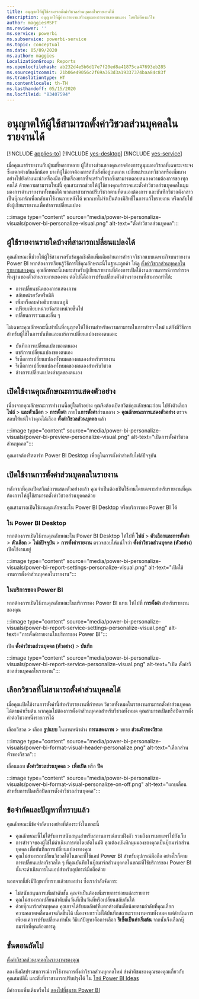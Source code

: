 ```yaml
---
title: อนุญาตให้ผู้ใช้สามารถตั้งค่าวิชวลส่วนบุคคลในรายงานได้
description: อนุญาตให้ผู้อ่านรายงานสร้างมุมมองรายงานของตนเอง โดยไม่ต้องแก้ไข
author: maggiesMSFT
ms.reviewer: ''
ms.service: powerbi
ms.subservice: powerbi-service
ms.topic: conceptual
ms.date: 05/09/2020
ms.author: maggies
LocalizationGroup: Reports
ms.openlocfilehash: ab232d4e5b6d17e7f20ed8a41875ca47693eb285
ms.sourcegitcommit: 21b06e49056c2f69a363d3a19337374baa84c83f
ms.translationtype: HT
ms.contentlocale: th-TH
ms.lasthandoff: 05/15/2020
ms.locfileid: "83407594"
---
```

# <a name="let-users-personalize-visuals-in-a-report"></a>อนุญาตให้ผู้ใช้สามารถตั้งค่าวิชวลส่วนบุคคลในรายงานได้

[!INCLUDE [applies-to](../includes/applies-to.md)] [!INCLUDE [yes-desktop](../includes/yes-desktop.md)] [!INCLUDE [yes-service](../includes/yes-service.md)]

เมื่อคุณแชร์รายงานกับผู้ชมที่หลากหลาย ผู้ใช้บางส่วนของคุณอาจต้องการดูมุมมองวิชวลที่เฉพาะเจาะจงซึ่งแตกต่างกันเล็กน้อย บางทีผู้ใช้อาจต้องการสลับสิ่งที่อยู่บนแกน เปลี่ยนประเภทวิชวลหรือเพิ่มบางอย่างไปยังคำแนะนำเครื่องมือ เป็นเรื่องยากที่จะสร้างวิชวลซึ่งสามารถตอบสนองความต้องการของทุกคนได้ ด้วยความสามารถใหม่นี้ คุณสามารถช่วยให้ผู้ใช้ของคุณสำรวจและตั้งค่าวิชวลส่วนบุคคลในมุมมองการอ่านรายงานทั้งหมดได้ พวกเขาสามารถปรับวิชวลตามที่ตนเองต้องการ และบันทึกวิชวลดังกล่าวเป็นบุ๊กมาร์กเพื่อกลับมาใช้งานภายหลังได้ พวกเขาไม่จำเป็นต้องมีสิทธิ์ในการแก้ไขรายงาน หรือกลับไปยังผู้เขียนรายงานเพื่อทำการเปลี่ยนแปลง

:::image type="content" source="media/power-bi-personalize-visuals/power-bi-personalize-visual.png" alt-text="ตั้งค่าวิชวลส่วนบุคคล":::
 
## <a name="what-report-consumers-can-change"></a>ผู้ใช้รายงานรายใดบ้างที่สามารถเปลี่ยนแปลงได้

คุณลักษณะนี้ช่วยให้ผู้ใช้สามารถรับข้อมูลเชิงลึกเพิ่มเติมผ่านการสำรวจวิชวลแบบเฉพาะกิจบนรายงาน Power BI หากต้องการเรียนรู้วิธีการใช้คุณลักษณะนี้ในฐานะลูกค้า ให้ดู [ตั้งค่าวิชวลส่วนบุคคลในรายงานของคุณ](../consumer/end-user-personalize-visuals.md) คุณลักษณะนี้เหมาะสำหรับผู้เขียนรายงานที่ต้องการเปิดใช้งานสถานการณ์การสำรวจพื้นฐานของตัวอ่านรายงานของตน ต่อไปนี้คือการปรับเปลี่ยนตัวอ่านรายงานที่สามารถทำได้:

- การเปลี่ยนชนิดของการแสดงภาพ
- สลับหน่วยวัดหรือมิติ
- เพิ่มหรือลบคำอธิบายแผนภูมิ
- เปรียบเทียบหน่วยวัดสองหน่วยขึ้นไป
- เปลี่ยนการรวมและอื่น ๆ

ไม่เฉพาะคุณลักษณะนี้เท่านั้นที่อนุญาตให้ใช้งานสำหรับความสามารถในการสำรวจใหม่ แต่ยังมีวิธีการสำหรับผู้ใช้ในการบันทึกและแชร์การเปลี่ยนแปลงของตนเอง:

- บันทึกการเปลี่ยนแปลงของตนเอง
- แชร์การเปลี่ยนแปลงของตนเอง
- รีเซ็ตการเปลี่ยนแปลงทั้งหมดของตนเองสำหรับรายงาน
- รีเซ็ตการเปลี่ยนแปลงทั้งหมดของตนเองสำหรับวิชวล
- ล้างการเปลี่ยนแปลงล่าสุดของตนเอง

## <a name="turn-on-the-preview-feature"></a>เปิดใช้งานคุณลักษณะการแสดงตัวอย่าง

เนื่องจากคุณลักษณะการทำงานนี้อยู่ในตัวอย่าง คุณจึงต้องเปิดสวิตช์คุณลักษณะก่อน ไปยังตัวเลือก **ไฟล์** >  **และตัวเลือก** > **การตั้งค่า** ภายใน**การตั้งค่า**ส่วนกลาง > **คุณลักษณะการแสดงตัวอย่าง** ตรวจสอบให้แน่ใจว่าคุณได้เลือก **ตั้งค่าวิชวลส่วนบุคคล** แล้ว

:::image type="content" source="media/power-bi-personalize-visuals/power-bi-preview-personalize-visual.png" alt-text="เปิดการตั้งค่าวิชวลส่วนบุคคล":::

คุณอาจต้องรีสตาร์ท Power BI Desktop เพื่อดูในการตั้งค่าสำหรับไฟล์ปัจจุบัน

## <a name="enable-personalization-in-a-report"></a>เปิดใช้งานการตั้งค่าส่วนบุคคลในรายงาน

หลังจากที่คุณเปิดสวิตช์การแสดงตัวอย่างแล้ว คุณจำเป็นต้องเปิดใช้งานโดยเฉพาะสำหรับรายงานที่คุณต้องการให้ผู้ใช้สามารถตั้งค่าวิชวลส่วนบุคคลด้วย

คุณสามารถเปิดใช้งานคุณลักษณะใน Power BI Desktop หรือบริการของ Power BI ได้

### <a name="in-power-bi-desktop"></a>ใน Power BI Desktop

หากต้องการเปิดใช้งานคุณลักษณะใน Power BI Desktop ให้ไปที่ **ไฟล์** > **ตัวเลือกและการตั้งค่า** > **ตัวเลือก** > **ไฟล์ปัจจุบัน** > **การตั้งค่ารายงาน** ตรวจสอบให้แน่ใจว่า **ตั้งค่าวิชวลส่วนบุคคล (ตัวอย่าง)** เปิดใช้งานอยู่

:::image type="content" source="media/power-bi-personalize-visuals/power-bi-report-settings-personalize-visual.png" alt-text="เปิดใช้งานการตั้งค่าส่วนบุคคลในรายงาน":::

### <a name="in-the-power-bi-service"></a>ในบริการของ Power BI

หากต้องการเปิดใช้งานคุณลักษณะในบริการของ Power BI แทน ให้ไปที่ **การตั้งค่า** สำหรับรายงานของคุณ

:::image type="content" source="media/power-bi-personalize-visuals/power-bi-report-service-settings-personalize-visual.png" alt-text="การตั้งค่ารายงานในบริการของ Power BI":::

เปิด **ตั้งค่าวิชวลส่วนบุคคล (ตัวอย่าง)**  > **บันทึก**

:::image type="content" source="media/power-bi-personalize-visuals/power-bi-report-service-personalize-visual.png" alt-text="เปิด ตั้งค่าวิชวลส่วนบุคคลในรายงาน":::

## <a name="select-visuals-that-can-be-personalized"></a>เลือกวิชวลที่ไม่สามารถตั้งค่าส่วนบุคคลได้

เมื่อคุณเปิดใช้งานการตั้งค่านี้สำหรับรายงานที่กำหนด วิชวลทั้งหมดในรายงานสามารถตั้งค่าส่วนบุคคลได้ตามค่าเริ่มต้น หากคุณไม่ต้องการตั้งค่าส่วนบุคคลสำหรับวิชวลทั้งหมด คุณสามารถเปิดหรือปิดการตั้งค่าต่อวิชวลหนึ่งรายการได้

เลือกวิชวล > เลือก **รูปแบบ** ในบานหน้าต่าง **การแสดงภาพ** > ขยาย **ส่วนหัวของวิชวล**

:::image type="content" source="media/power-bi-personalize-visuals/power-bi-format-visual-header-personalize.png" alt-text="เลือกส่วนหัวของวิชวล":::
 
เลื่อนแถบ **ตั้งค่าวิชวลส่วนบุคคล** >  **เพื่อเปิด** หรือ **ปิด**

:::image type="content" source="media/power-bi-personalize-visuals/power-bi-format-visual-personalize-on-off.png" alt-text="แถบเลื่อนสำหรับการเปิดหรือปิดการตั้งค่าวิชวลส่วนบุคคล":::


## <a name="limitations-and-known-issues"></a>ข้อจำกัดและปัญหาที่ทราบแล้ว

คุณลักษณะมีข้อจำกัดบางอย่างที่ต้องระวังในขณะนี้

- คุณลักษณะนี้ไม่ได้รับการสนับสนุนสำหรับสถานการณ์แบบฝังตัว รวมถึงการเผยแพร่ไปยังเว็บ
- การสำรวจของผู้ใช้ไม่ดำเนินการต่อโดยอัตโนมัติ คุณต้องบันทึกมุมมองของคุณเป็นบุ๊กมาร์กส่วนบุคคล เพื่อบันทึกการเปลี่ยนแปลงของคุณ
- คุณไม่สามารถเปลี่ยนวิชวลได้ในขณะที่ใช้แอป Power BI สำหรับอุปกรณ์มือถือ อย่างไรก็ตาม การเปลี่ยนแปลงวิชวลใด ๆ ที่คุณบันทึกในบุ๊กมาร์กส่วนบุคคลในขณะที่ใช้บริการของ Power BI นั้นจะดำเนินการในแอปสำหรับอุปกรณ์มือถือด้วย

นอกจากนี้ยังมีปัญหาที่ทราบแล้วบางอย่าง ซึ่งเรากำลังจัดการ:

- ไม่สนับสนุนการเพิ่มลำดับชั้น คุณจำเป็นต้องเพิ่มรายการย่อยแต่ละรายการ
- คุณไม่สามารถเปลี่ยนลำดับชั้นวันที่เป็นวันที่หรือเปลี่ยนสลับกันได้ 
- ด้วยบุ๊กมาร์กส่วนบุคคล คุณอาจได้รับผลลัพธ์ที่แตกต่างกันเล็กน้อยตามลำดับที่คุณเลือก ความคลาดเคลื่อนอาจเกิดขึ้นได้ เนื่องจากเราไม่ได้บันทึกสถานะรายงานครบทั้งหมด แต่ดำเนินการเพียงแค่การปรับเปลี่ยนเท่านั้น วิธีแก้ปัญหาคือการเลือก **รีเซ็ตเป็นค่าเริ่มต้น** จากนั้นจึงเลือกบุ๊กมาร์กที่คุณต้องการดู 

## <a name="next-steps"></a>ขั้นตอนถัดไป

[ตั้งค่าวิชวลส่วนบุคคลในรายงานของคุณ](../consumer/end-user-personalize-visuals.md)     

ลองสัมผัสประสบการณ์การใช้งานการตั้งค่าวิชวลส่วนบุคคลใหม่ ส่งคำติชมของคุณของคุณเกี่ยวกับคุณสมบัตินี้ และสิ่งที่เราสามารถปรับปรุงได้ ใน [ไซต์ Power BI Ideas](https://ideas.powerbi.com/forums/265200-power-bi) 

มีคำถามเพิ่มเติมหรือไม่ [ลองไปที่ชุมชน Power BI](https://community.powerbi.com/)
